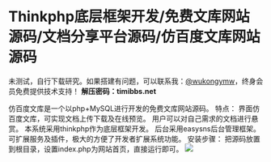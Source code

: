 # Thinkphp底层框架开发/免费文库网站源码/文档分享平台源码/仿百度文库网站源码

未测试，自行下载研究。如果搭建有问题，可以联系我：[@wukongymw](http://t.me/wukongymw)，终身会员免费提供技术支持！
**解压密码：timibbs.net**

仿百度文库是一个以php+MySQL进行开发的免费文库网站源码。
特点：
界面仿百度文库，可实现文档上传下载及在线预览。
用户可以对自己需求的文档进行悬赏。
本系统采用thinkphp作为底层框架开发。
后台采用easysns后台管理框架。
可扩展服务及插件，极大的方便了开发者扩展系统功能。
安装步骤：
把源码放置到根目录，设置index.php为网站首页，直接运行即可。
[![](https://wukongymw.com/wp-content/uploads/2023/09/1694183670-c92988c3b448c7b.jpg)](https://wukongymw.com/wp-content/uploads/2023/09/1694183670-c92988c3b448c7b.jpg)